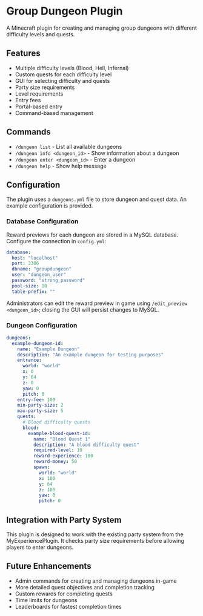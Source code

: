 # Group Dungeon Plugin

A Minecraft plugin for creating and managing group dungeons with different difficulty levels and quests.

## Features

- Multiple difficulty levels (Blood, Hell, Infernal)
- Custom quests for each difficulty level
- GUI for selecting difficulty and quests
- Party size requirements
- Level requirements
- Entry fees
- Portal-based entry
- Command-based management

## Commands

- `/dungeon list` - List all available dungeons
- `/dungeon info <dungeon_id>` - Show information about a dungeon
- `/dungeon enter <dungeon_id>` - Enter a dungeon
- `/dungeon help` - Show help message

## Configuration

The plugin uses a `dungeons.yml` file to store dungeon and quest data. An example configuration is provided.

### Database Configuration

Reward previews for each dungeon are stored in a MySQL database. Configure the connection in `config.yml`:

```yaml
database:
  host: "localhost"
  port: 3306
  dbname: "groupdungeon"
  user: "dungeon_user"
  password: "strong_password"
  pool-size: 10
  table-prefix: ""
```

Administrators can edit the reward preview in game using `/edit_preview <dungeon_id>`; closing the GUI will persist changes to MySQL.

### Dungeon Configuration

```yaml
dungeons:
  example-dungeon-id:
    name: "Example Dungeon"
    description: "An example dungeon for testing purposes"
    entrance:
      world: "world"
      x: 0
      y: 64
      z: 0
      yaw: 0
      pitch: 0
    entry-fee: 100
    min-party-size: 2
    max-party-size: 5
    quests:
      # Blood difficulty quests
      blood:
        example-blood-quest-id:
          name: "Blood Quest 1"
          description: "A blood difficulty quest"
          required-level: 10
          reward-experience: 100
          reward-money: 50
          spawn:
            world: "world"
            x: 100
            y: 64
            z: 100
            yaw: 0
            pitch: 0
```

## Integration with Party System

This plugin is designed to work with the existing party system from the MyExperiencePlugin. It checks party size requirements before allowing players to enter dungeons.

## Future Enhancements

- Admin commands for creating and managing dungeons in-game
- More detailed quest objectives and completion tracking
- Custom rewards for completing quests
- Time limits for dungeons
- Leaderboards for fastest completion times